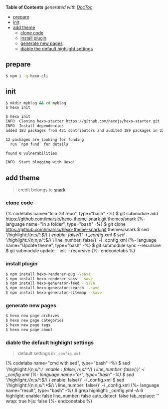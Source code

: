 <!-- START doctoc generated TOC please keep comment here to allow auto update -->
<!-- DON'T EDIT THIS SECTION, INSTEAD RE-RUN doctoc TO UPDATE -->
**Table of Contents**  *generated with [DocToc](https://github.com/thlorenz/doctoc)*

- [prepare](#prepare)
- [init](#init)
- [add theme](#add-theme)
  - [clone code](#clone-code)
  - [install plugin](#install-plugin)
  - [generate new pages](#generate-new-pages)
  - [diable the default highlight settings](#diable-the-default-highlight-settings)

<!-- END doctoc generated TOC please keep comment here to allow auto update -->


## prepare
```bash
$ npm i -g hexo-cli
```

## init
```bash
$ mkdir myblog && cd myblog
$ hexo init
```

  <!--sec data-title="init details" data-id="section1" data-show=true data-collapse=true ces-->
  ```bash
  $ hexo init
  INFO  Cloning hexo-starter https://github.com/hexojs/hexo-starter.git
  INFO  Install dependencies
  added 183 packages from 421 contributors and audited 189 packages in 22.277s

  12 packages are looking for funding
    run `npm fund` for details

  found 0 vulnerabilities

  INFO  Start blogging with Hexo!
  ```
  <!--endsec-->

## add theme
> credit belongs to [snark](https://github.com/Litreily/hexo-theme-snark)

### clone code

{% codetabs name="In a Git repo", type="bash" -%}
$ git submodule add https://github.com/imarslo/hexo-theme-snark.git themes/snark
{%- language name="In a folder", type="bash" -%}
$ git clone https://github.com/imarslo/hexo-theme-snark.git themes/snark
$ sed '/highlight:/{n;s/^.*$/\ \ enable: false/}' -i _config.xml
$ sed '/highlight:/{n;n;s/^.*$/\ \ line_number: false/}' -i _config.xml
{%- language name="Update theme", type="bash" -%}
$ git submodule sync --recursive
$ git submodule update --init --recursive
{%- endcodetabs %}

### install plugin
```bash
$ npm install hexo-renderer-pug --save
$ npm install hexo-renderer-sass --save
$ npm install hexo-generator-feed --save
$ npm install hexo-generator-search --save
$ npm install hexo-generator-sitemap --save
```

### generate new pages
```bash
$ hexo new page archives
$ hexo new page categories
$ hexo new page tags
$ hexo new page about
```

### diable the default highlight settings
> default settings in `_config.xml`

{% codetabs name="cmd with sed", type="bash" -%}
$ sed '/highlight:/{n;s/^.*$/\ \ enable: false/;n;s/^.*$/\ \ line_number: false/;}' -i _config.xml
{%- language name="or", type="bash" -%}
$ sed '/highlight:/{n;s/^.*$/\ \ enable: false/}' -i _config.xml
$ sed '/highlight:/{n;n;s/^.*$/\ \ line_number: false/}' -i _config.xml
{%- language name="result", type="bash" -%}
$ grep highlight: _config.yml -A 6
highlight:
  enable: false
  line_number: false
  auto_detect: false
  tab_replace: ''
  wrap: true
  hljs: false
{%- endcodetabs %}
